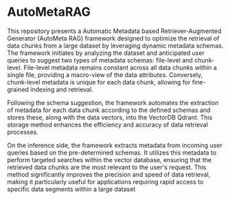 # AutoMetaRAG

This repository presents a Automatic Metadata based Retriever-Augmented Generator (AutoMeta RAG) framework designed to optimize the retrieval of data chunks from a large dataset by leveraging dynamic metadata schemas. The framework initiates by analyzing the dataset and anticipated user queries to suggest two types of metadata schemas: file-level and chunk-level. File-level metadata remains constant across all data chunks within a single file, providing a macro-view of the data attributes. Conversely, chunk-level metadata is unique for each data chunk, allowing for fine-grained indexing and retrieval.

Following the schema suggestion, the framework automates the extraction of metadata for each data chunk according to the defined schemas and stores these, along with the data vectors, into the VectorDB Qdrant. This storage method enhances the efficiency and accuracy of data retrieval processes.

On the inference side, the framework extracts metadata from incoming user queries based on the pre-determined schemas. It utilizes this metadata to perform targeted searches within the vector database, ensuring that the retrieved data chunks are the most relevant to the user's request. This method significantly improves the precision and speed of data retrieval, making it particularly useful for applications requiring rapid access to specific data segments within a large dataset
